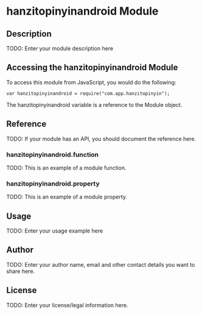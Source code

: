 # hanzitopinyinandroid Module

## Description

TODO: Enter your module description here

## Accessing the hanzitopinyinandroid Module

To access this module from JavaScript, you would do the following:

    var hanzitopinyinandroid = require("com.app.hanzitopinyin");

The hanzitopinyinandroid variable is a reference to the Module object.

## Reference

TODO: If your module has an API, you should document
the reference here.

### hanzitopinyinandroid.function

TODO: This is an example of a module function.

### hanzitopinyinandroid.property

TODO: This is an example of a module property.

## Usage

TODO: Enter your usage example here

## Author

TODO: Enter your author name, email and other contact
details you want to share here.

## License

TODO: Enter your license/legal information here.
